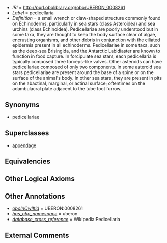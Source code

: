  * *IRI* = http://purl.obolibrary.org/obo/UBERON_0008261
 * *Label* = pedicellaria
 * *Definition* = a small wrench or claw-shaped structure commonly found on Echinoderms, particularly in sea stars (class Asteroidea) and sea urchins (class Echinoidea). Pedicellariae are poorly understood but in some taxa, they are thought to keep the body surface clear of algae, encrusting organisms, and other debris in conjunction with the ciliated epidermis present in all echinoderms. Pedicellariae in some taxa, such as the deep-sea Brisingida, and the Antarctic Labidiaster are known to function in food capture. In forcipulate sea stars, each pedicellaria is typically composed three forceps-like valves. Other asteroids can have pedicellariae composed of only two components. In some asteroid sea stars pedicellariae are present around the base of a spine or on the surface of the animal's body. In other sea stars, they are present in pits on the abactinal, marginal, or actinal surface; oftentimes on the adambulacral plate adjacent to the tube foot furrow.

## Synonyms

 * pedicellariae

## Superclasses

 * [appendage](../../UBERON/26/UBERON_0000026.md)

## Equivalencies


## Other Logical Axioms


## Other Annotations

 * *[oboInOwl#id](../../id/oboInOwl#id.md)* = UBERON:0008261
 * *[has_obo_namespace](../../ce/oboInOwl#hasOBONamespace.md)* = uberon
 * *[database_cross_reference](../../ef/oboInOwl#hasDbXref.md)* = Wikipedia:Pedicellaria

## External Comments

